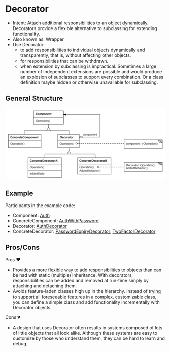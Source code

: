 # Decorator
- Intent: Attach additional responsibilities to an object dynamically. Decorators provide a flexible alternative to subclassing for extending functionality.
- Also known as: Wrapper
- Use Decorator:
    - to add responsibilities to individual objects dynamically and transparently, that is, without affecting other objects.
    - for responsibilities that can be withdrawn.
    - when extension by subclassing is impractical. Sometimes a large number of independent extensions are possible and would produce an explosion of subclasses to support every combination. Or a class definition maybe hidden or otherwise unavailable for subclassing.

## General Structure
![](decorator_structure.png)

## Example
Participants in the example code:
- Component: [Auth](./auth/Auth.java)
- ConcreteComponent: [AuthWithPassword](./auth/AuthWithPassword.java)
- Decorator: [AuthDecorator](./auth/AuthDecorator.java)
- ConcreteDecorator: [PasswordExpiryDecorator](./auth/PasswordExpiryDecorator.java), [TwoFactorDecorator](./auth/TwoFactorDecorator.java)

## Pros/Cons
Pros ❤️
- Provides a more flexible way to add responsibilities to objects than can be had with static (multiple) inheritance. With decorators, responsibilities can be added and removed at run-time simply by attaching and detaching them.
- Avoids feature-laden classes high up in the hierarchy. Instead of trying to support all foreseeable features in a complex, customizable class, you can define a simple class and add functionality incrementally with Decorator objects.

Cons 💔
- A design that uses Decorator often results in systems composed of lots of little objects that all look alike. Although these systems are easy to customize by those who understand them, they can be hard to learn and debug.